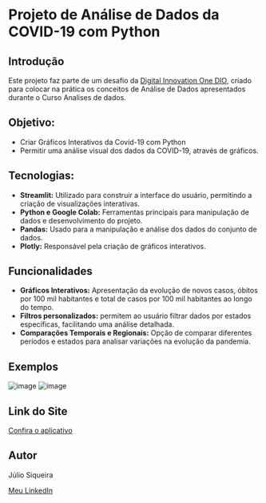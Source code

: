 # Projeto de Análise de Dados da COVID-19 com Python

## Introdução
Este projeto faz parte de um desafio da [Digital Innovation One DIO](https://web.dio.me), criado para colocar na prática os conceitos de Análise de Dados apresentados durante o Curso Analises de dados. 


## **Objetivo:**
* Criar Gráficos Interativos da Covid-19 com Python
* Permitir uma análise visual dos dados da COVID-19, através de gráficos.


## **Tecnologias:**
* **Streamlit:** Utilizado para construir a interface do usuário, permitindo a criação de visualizações interativas.
* **Python e Google Colab:** Ferramentas principais para manipulação de dados e desenvolvimento do projeto.
* **Pandas:** Usado para a manipulação e análise dos dados do conjunto de dados.
* **Plotly:** Responsável pela criação de gráficos interativos.

## Funcionalidades
* **Gráficos Interativos:** Apresentação da evolução de novos casos, óbitos por 100 mil habitantes e total de casos por 100 mil habitantes ao longo do tempo.
* **Filtros personalizados:** permitem ao usuário filtrar dados por estados específicas, facilitando uma análise detalhada.
* **Comparações Temporais e Regionais:** Opção de comparar diferentes períodos e estados para analisar variações na evolução da pandemia.


## Exemplos
![image](https://github.com/user-attachments/assets/686b4911-002d-443b-9169-a24f75245ada)
![image](https://github.com/user-attachments/assets/1daef255-3fcd-48e5-978d-16dd5fbce3be)


## Link do Site
[Confira o aplicativo ](https://grafico-interativo-covid19-brasail-3jcu46gvxbvfffohfpnqw4.streamlit.app/)


## Autor
Júlio Siqueira

[Meu LinkedIn](https://www.linkedin.com/in/julio-siqueira-9bb0a7203/) 

